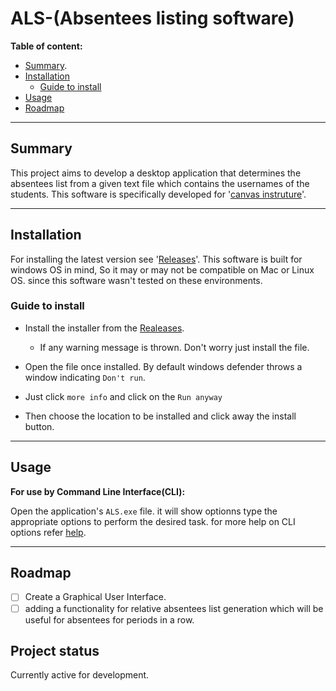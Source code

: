 # ALS-(Absentees listing software)

<!-- Lastly updated for the version v2022.1.2
on 16-01-2022 -->
**Table of content:**  

* [Summary](#Summary).  
* [Installation](#Installation)
  * [Guide to install](#Guide-to-install)
* [Usage](#Usage)
* [Roadmap](#Roadmap)

---

## Summary

This project aims to develop a desktop application that determines the absentees list from a given text file which contains the usernames of the students. This software is specifically developed for '[canvas instruture][1]'.

---

## Installation

For installing the latest version see '[Releases][2]'. This software is built for windows OS in mind, So it may or may not be compatible on Mac or Linux OS. since this software wasn't tested on these environments.

### Guide to install

* Install the installer from the [Realeases][2].  
  * If any warning message is thrown. Don't worry just install the file.

* Open the file once installed. By default windows defender throws a window indicating `Don't run`.

* Just click `more info` and click on the `Run anyway`  
<!-- ![windows defender][3] -->

* Then choose the location to be installed and click away the install button.  

---

## Usage

**For use by Command Line Interface(CLI):**

Open the application's  `ALS.exe` file. it will show optionns
 type the appropriate options to perform the desired task.
 for more help on CLI options refer [help][help.txt].

<!-- **For use by Graphical User Interface(GUI):** -->
---
<!-- ## Support -->

## Roadmap

-[ ] Create a Graphical User Interface.  
-[ ] adding a functionality for relative absentees list generation which will be useful for absentees for periods in a row.  

## Project status

Currently active for development.

<!-- ## License -->

[1]: https://www.instructure.com/en-au 'Canvas'
[2]: https://github.com/libertarian-senthil/Absentees-List-Software/releases 'Git-Hub Releases'
<!-- [3]: https://github.com/libertarian-senthil/Absentees-List-Software/blob/2edca1d5b75d02008c24fbb7aaa694b7887a7dda/Src/Data/Windows_defender.jpg 'windows defender' -->
[help.txt]: \Data\help.txt 'help'
